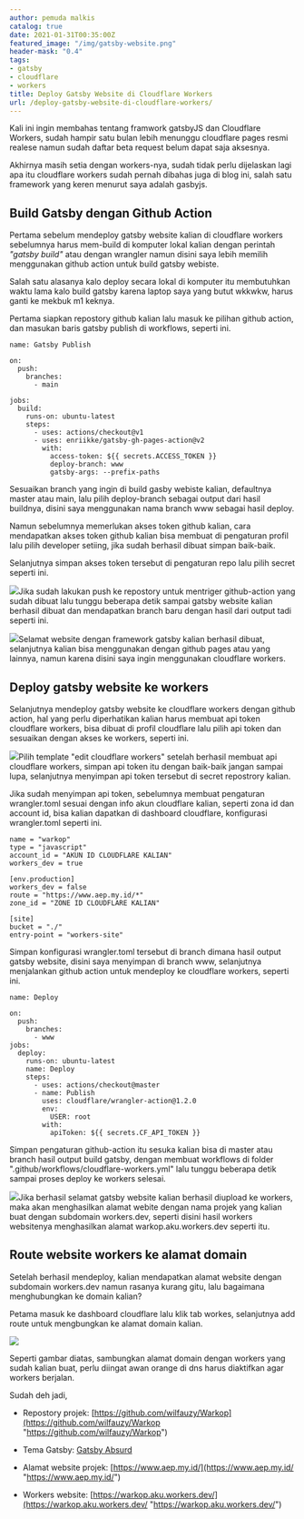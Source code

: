 ```yaml
---
author: pemuda malkis
catalog: true
date: 2021-01-31T00:35:00Z
featured_image: "/img/gatsby-website.png"
header-mask: "0.4"
tags:
- gatsby
- cloudflare
- workers
title: Deploy Gatsby Website di Cloudflare Workers
url: /deploy-gatsby-website-di-cloudflare-workers/
---
```


Kali ini ingin membahas tentang framwork gatsbyJS dan Cloudflare Workers, sudah hampir satu bulan lebih menunggu cloudflare pages resmi realese namun sudah daftar beta request belum dapat saja aksesnya.

Akhirnya masih setia dengan workers-nya, sudah tidak perlu dijelaskan lagi apa itu cloudflare workers sudah pernah dibahas juga di blog ini, salah satu framework yang keren menurut saya adalah gasbyjs.

## Build Gatsby dengan Github Action

Pertama sebelum mendeploy gatsby website kalian di cloudflare workers sebelumnya harus mem-build di komputer lokal kalian dengan perintah _"gatsby build"_ atau dengan wrangler namun disini saya lebih memilih menggunakan github action untuk build gatsby webiste.

Salah satu alasanya kalo deploy secara lokal di komputer itu membutuhkan waktu lama kalo build gatsby karena laptop saya yang butut wkkwkw, harus ganti ke mekbuk m1 keknya.

Pertama siapkan repostory github kalian lalu masuk ke pilihan github action, dan masukan baris gatsby publish di workflows, seperti ini.

    name: Gatsby Publish
    
    on:
      push:
        branches:
          - main
    
    jobs:
      build:
        runs-on: ubuntu-latest
        steps:
          - uses: actions/checkout@v1
          - uses: enriikke/gatsby-gh-pages-action@v2
            with:
              access-token: ${{ secrets.ACCESS_TOKEN }}
              deploy-branch: www
              gatsby-args: --prefix-paths

Sesuaikan branch yang ingin di build gasby webiste kalian, defaultnya master atau main, lalu pilih deploy-branch sebagai output dari hasil buildnya, disini saya menggunakan nama branch www sebagai hasil deploy.

Namun sebelumnya memerlukan akses token github kalian, cara mendapatkan akses token github kalian bisa membuat di pengaturan profil lalu pilih developer setiing, jika sudah berhasil dibuat simpan baik-baik.

Selanjutnya simpan akses token tersebut di pengaturan repo lalu pilih secret seperti ini.

![](https://i0.wp.com/wildanfauzy.com/img/token.png)Jika sudah lakukan push ke repostory untuk mentriger github-action yang sudah dibuat lalu tunggu beberapa detik sampai gatsby website kalian berhasil dibuat dan mendapatkan branch baru dengan hasil dari output tadi seperti ini.

![](https://i0.wp.com/wildanfauzy.com/img/gatsby.png)Selamat website dengan framework gatsby kalian berhasil dibuat, selanjutnya kalian bisa menggunakan dengan github pages atau yang lainnya, namun karena disini saya ingin menggunakan cloudflare workers.

## Deploy gatsby website ke workers

Selanjutnya mendeploy gatsby website ke cloudflare workers dengan github action, hal yang perlu diperhatikan kalian harus membuat api token cloudflare workers, bisa dibuat di profil cloudflare lalu pilih api token dan sesuaikan dengan akses ke workers, seperti ini.

![](https://i0.wp.com/wildanfauzy.com/img/api-workers.png)Pilih template "edit cloudflare workers" setelah berhasil membuat api cloudflare workers, simpan api token itu dengan baik-baik jangan sampai lupa, selanjutnya menyimpan api token tersebut di secret repostrory kalian.

Jika sudah menyimpan api token, sebelumnya membuat pengaturan wrangler.toml sesuai dengan info akun cloudflare kalian, seperti zona id dan account id, bisa kalian dapatkan di dashboard cloudflare, konfigurasi wrangler.toml seperti ini.

    name = "warkop"
    type = "javascript"
    account_id = "AKUN ID CLOUDFLARE KALIAN"
    workers_dev = true
    
    [env.production]
    workers_dev = false
    route = "https://www.aep.my.id/*"
    zone_id = "ZONE ID CLOUDFLARE KALIAN"
    
    [site]
    bucket = "./"
    entry-point = "workers-site"

Simpan konfigurasi wrangler.toml tersebut di branch dimana hasil output gatsby website, disini saya menyimpan di branch www, selanjutnya menjalankan github action untuk mendeploy ke cloudflare workers, seperti ini.

    name: Deploy
    
    on:
      push:
        branches:
          - www
    jobs:
      deploy:
        runs-on: ubuntu-latest
        name: Deploy
        steps:
          - uses: actions/checkout@master
          - name: Publish
            uses: cloudflare/wrangler-action@1.2.0
            env:
              USER: root
            with:
              apiToken: ${{ secrets.CF_API_TOKEN }}

Simpan pengaturan github-action itu sesuka kalian bisa di master atau branch hasil output build gatsby, dengan membuat workflows di folder ".github/workflows/cloudflare-workers.yml" lalu tunggu beberapa detik sampai proses deploy ke workers selesai.

![](https://i0.wp.com/wildanfauzy.com/img/worker.png)Jika berhasil selamat gatsby website kalian berhasil diupload ke workers, maka akan menghasilkan alamat webite dengan nama projek yang kalian buat dengan subdomain workers.dev, seperti disini hasil workers websitenya menghasilkan alamat warkop.aku.workers.dev seperti itu.

## Route website workers ke alamat domain

Setelah berhasil mendeploy, kalian mendapatkan alamat website dengan subdomain workers.dev namun rasanya kurang gitu, lalu bagaimana menghubungkan ke domain kalian?

Petama masuk ke dashboard cloudflare lalu klik tab workes, selanjutnya add route untuk mengbungkan ke alamat domain kalian.

![](https://i0.wp.com/wildanfauzy.com/img/route.png)

Seperti gambar diatas, sambungkan alamat domain dengan workers yang sudah kalian buat, perlu diingat awan orange di dns harus diaktifkan agar workers berjalan.

Sudah deh jadi, 

* Repostory projek: [https://github.com/wilfauzy/Warkop](https://github.com/wilfauzy/Warkop "https://github.com/wilfauzy/Warkop")
* Tema Gatsby: [Gatsby Absurd](https://www.gatsbyjs.com/starters/ajayns/gatsby-absurd "theme gatsby absurd") 

* Alamat website projek: [https://www.aep.my.id/](https://www.aep.my.id/ "https://www.aep.my.id/")

* Workers website: [https://warkop.aku.workers.dev/](https://warkop.aku.workers.dev/ "https://warkop.aku.workers.dev/")